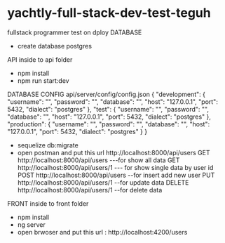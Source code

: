 # yachtly-full-stack-dev-test-teguh
fullstack programmer test on dploy
DATABASE
- create database postgres

API
inside to api folder
- npm install
- npm run start:dev

DATABASE CONFIG
api/server/config/config.json
{
  "development": {
    "username": "<your username>",
    "password": "<your password>",
    "database": "<your database>",
    "host": "127.0.0.1",
	"port": 5432,
    "dialect": "postgres"
  },
  "test": {
    "username": "<your username>",
    "password": "<your password>",
    "database": "<your database>",
    "host": "127.0.0.1",
	"port": 5432,
    "dialect": "postgres"
  },
  "production": {
    "username": "<your username>",
    "password": "<your password>",
    "database": "<your database>",
    "host": "127.0.0.1",
	"port": 5432,
    "dialect": "postgres"
  }
}

- sequelize db:migrate
- open postman and put this url http://localhost:8000/api/users
GET http://localhost:8000/api/users ---for show all data
GET http://localhost:8000/api/users/1 --- for show single data by user id
POST http://localhost:8000/api/users --for insert add new user
PUT http://localhost:8000/api/users/1 --for update data
DELETE http://localhost:8000/api/users/1 --for delete data



FRONT
inside to front folder
- npm install
- ng server
- open brwoser and put this url : http://localhost:4200/users

